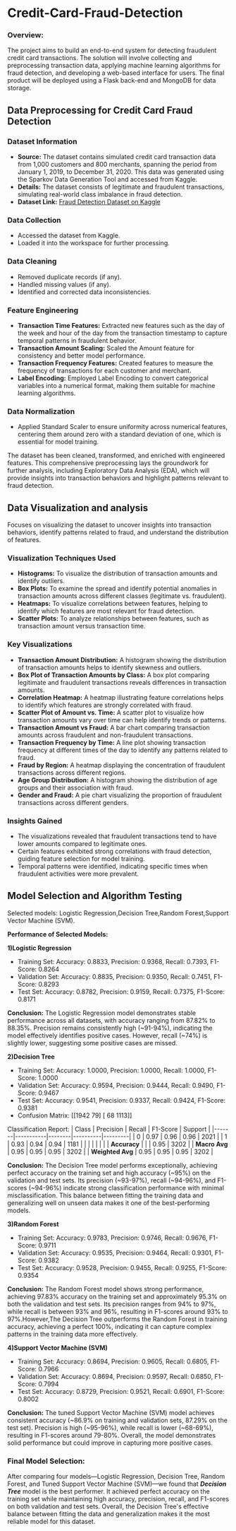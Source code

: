 # Credit-Card-Fraud-Detection

### Overview:
  The project aims to build an end-to-end system for detecting fraudulent credit card transactions. The solution will involve collecting and preprocessing transaction data, applying machine learning algorithms for fraud detection, and developing a web-based interface for users. The final product will be deployed using a Flask back-end and MongoDB for data storage.

## Data Preprocessing for Credit Card Fraud Detection

### Dataset Information
- **Source:** The dataset contains simulated credit card transaction data from 1,000 customers and 800 merchants, spanning the period from January 1, 2019, to December 31, 2020. This data was generated using the Sparkov Data Generation Tool and accessed from Kaggle.
- **Details:** The dataset consists of legitimate and fraudulent transactions, simulating real-world class imbalance in fraud detection.
- **Dataset Link:** [Fraud Detection Dataset on Kaggle](https://www.kaggle.com/datasets/kartik2112/fraud-detection)

### Data Collection
- Accessed the dataset from Kaggle.
- Loaded it into the workspace for further processing.

### Data Cleaning
- Removed duplicate records (if any).
- Handled missing values (if any).
- Identified and corrected data inconsistencies.

### Feature Engineering
- **Transaction Time Features:** Extracted new features such as the day of the week and hour of the day from the transaction timestamp to capture temporal patterns in fraudulent behavior.
- **Transaction Amount Scaling:** Scaled the Amount feature for consistency and better model performance.
- **Transaction Frequency Features:** Created features to measure the frequency of transactions for each customer and merchant.
- **Label Encoding:** Employed Label Encoding to convert categorical variables into a numerical format, making them suitable for machine learning algorithms.

### Data Normalization
- Applied Standard Scaler to ensure uniformity across numerical features, centering them around zero with a standard deviation of one, which is essential for model training.

The dataset has been cleaned, transformed, and enriched with engineered features. This comprehensive preprocessing lays the groundwork for further analysis, including Exploratory Data Analysis (EDA), which will provide insights into transaction behaviors and highlight patterns relevant to fraud detection.

## Data Visualization and analysis
Focuses on visualizing the dataset to uncover insights into transaction behaviors, identify patterns related to fraud, and understand the distribution of features.

### Visualization Techniques Used

- **Histograms:** To visualize the distribution of transaction amounts and identify outliers.
- **Box Plots:** To examine the spread and identify potential anomalies in transaction amounts across different classes (legitimate vs. fraudulent).
- **Heatmaps:** To visualize correlations between features, helping to identify which features are most relevant for fraud detection.
- **Scatter Plots:** To analyze relationships between features, such as transaction amount versus transaction time.

### Key Visualizations
- **Transaction Amount Distribution:**
A histogram showing the distribution of transaction amounts helps to identify skewness and outliers.
- **Box Plot of Transaction Amounts by Class:**
A box plot comparing legitimate and fraudulent transactions reveals differences in transaction amounts.
- **Correlation Heatmap:**
A heatmap illustrating feature correlations helps to identify which features are strongly correlated with fraud.
- **Scatter Plot of Amount vs. Time:**
A scatter plot to visualize how transaction amounts vary over time can help identify trends or patterns.
- **Transaction Amount vs Fraud:**
A bar chart comparing transaction amounts across fraudulent and non-fraudulent transactions.
- **Transaction Frequency by Time:**
A line plot showing transaction frequency at different times of the day to identify any patterns related to fraud.
- **Fraud by Region:**
A heatmap displaying the concentration of fraudulent transactions across different regions.
- **Age Group Distribution:**
A histogram showing the distribution of age groups and their association with fraud.
- **Gender and Fraud:**
A pie chart visualizing the proportion of fraudulent transactions across different genders.

### Insights Gained
- The visualizations revealed that fraudulent transactions tend to have lower amounts compared to legitimate ones.
- Certain features exhibited strong correlations with fraud detection, guiding feature selection for model training.
- Temporal patterns were identified, indicating specific times when fraudulent activities were more prevalent.

## Model Selection and Algorithm Testing

Selected models: Logistic Regression,Decision Tree,Random Forest,Support Vector Machine (SVM).

**Performance of Selected Models:**

**1)Logistic Regression**
* Training Set: Accuracy: 0.8833, Precision: 0.9368, Recall: 0.7393, F1-Score: 0.8264
* Validation Set: Accuracy: 0.8835, Precision: 0.9350, Recall: 0.7451, F1-Score: 0.8293
* Test Set: Accuracy: 0.8782, Precision: 0.9159, Recall: 0.7375, F1-Score: 0.8171

**Conclusion:** The Logistic Regression model demonstrates stable performance across all datasets, with accuracy ranging from 87.82% to 88.35%. Precision remains consistently high (~91-94%), indicating the model effectively identifies positive cases. However, recall (~74%) is slightly lower, suggesting some positive cases are missed. 

**2)Decision Tree**
* Training Set: Accuracy: 1.0000, Precision: 1.0000, Recall: 1.0000, F1-Score: 1.0000
* Validation Set: Accuracy: 0.9594, Precision: 0.9444, Recall: 0.9490, F1-Score: 0.9467
* Test Set: Accuracy: 0.9541, Precision: 0.9337, Recall: 0.9424, F1-Score: 0.9381
* Confusion Matrix:
[[1942   79]
 [  68 1113]]

Classification Report: 
| Class | Precision | Recall | F1-Score | Support |
|-------|-----------|--------|----------|---------|
|   0   |   0.97    |  0.96  |   0.96   |  2021   |
|   1   |   0.93    |  0.94  |   0.94   |  1181   |
|       |           |        |          |         |
| **Accuracy**     |           |        |   0.95   |  3202   |
| **Macro Avg**    |   0.95    |  0.95  |   0.95   |  3202   |
| **Weighted Avg** |   0.95    |  0.95  |   0.95   |  3202   |


**Conclusion:** The Decision Tree model performs exceptionally, achieving perfect accuracy on the training set and high accuracy (~95%) on the validation and test sets. Its precision (~93-97%), recall (~94-96%), and F1-scores (~94-96%) indicate strong classification performance with minimal misclassification. This balance between fitting the training data and generalizing well on unseen data makes it one of the best-performing models.

**3)Random Forest**
 * Training Set: Accuracy: 0.9783, Precision: 0.9746, Recall: 0.9676, F1-Score: 0.9711
 * Validation Set: Accuracy: 0.9535, Precision: 0.9464, Recall: 0.9301, F1-Score: 0.9382
 * Test Set: Accuracy: 0.9528, Precision: 0.9455, Recall: 0.9255, F1-Score: 0.9354

**Conclusion:** The Random Forest model shows strong performance, achieving 97.83% accuracy on the training set and approximately 95.3% on both the validation and test sets. Its precision ranges from 94% to 97%, while recall is between 93% and 96%, resulting in F1-scores around 93% to 97%.However,The Decision Tree outperforms the Random Forest in training accuracy, achieving a perfect 100%, indicating it can capture complex patterns in the training data more effectively.

**4)Support Vector Machine (SVM)**
* Training Set: Accuracy: 0.8694, Precision: 0.9605, Recall: 0.6805, F1-Score: 0.7966
* Validation Set: Accuracy: 0.8694, Precision: 0.9597, Recall: 0.6850, F1-Score: 0.7994
* Test Set: Accuracy: 0.8729, Precision: 0.9521, Recall: 0.6901, F1-Score: 0.8002

**Conclusion:** The tuned Support Vector Machine (SVM) model achieves consistent accuracy (~86.9% on training and validation sets, 87.29% on the test set). Precision is high (~95-96%), while recall is lower (~68-69%), resulting in F1-scores around 79-80%. Overall, the model demonstrates solid performance but could improve in capturing more positive cases.


### Final Model Selection:
After comparing four models—Logistic Regression, Decision Tree, Random Forest, and Tuned Support Vector Machine (SVM)—we found that ***Decision Tree*** model is the best performer. It achieved perfect accuracy on the training set while maintaining high accuracy, precision, recall, and F1-scores on both validation and test sets. Overall, the Decision Tree's effective balance between fitting the data and generalization makes it the most reliable model for this dataset.
